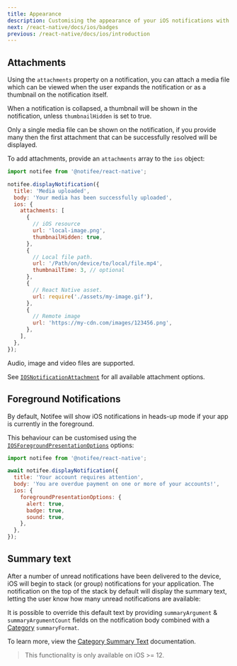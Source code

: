```yaml
---
title: Appearance
description: Customising the appearance of your iOS notifications with Notifee.
next: /react-native/docs/ios/badges
previous: /react-native/docs/ios/introduction
---
```


## Attachments

Using the `attachments` property on a notification, you can attach a media file which can be viewed when the user expands
the notification or as a thumbnail on the notification itself.

<Vimeo id="ios-attachments" caption="iOS Attachments Example" />

When a notification is collapsed, a thumbnail will be shown in the notification, unless `thumbnailHidden` is set to true.

Only a single media file can be shown on the notification, if you provide many then the first attachment that can be successfully resolved will be displayed.

To add attachments, provide an `attachments` array to the `ios` object:

```js
import notifee from '@notifee/react-native';

notifee.displayNotification({
  title: 'Media uploaded',
  body: 'Your media has been successfully uploaded',
  ios: {
    attachments: [
      {
        // iOS resource
        url: 'local-image.png',
        thumbnailHidden: true,
      },
      {
        // Local file path.
        url: '/Path/on/device/to/local/file.mp4',
        thumbnailTime: 3, // optional
      },
      {
        // React Native asset.
        url: require('./assets/my-image.gif'),
      },
      {
        // Remote image
        url: 'https://my-cdn.com/images/123456.png',
      },
    ],
  },
});
```

Audio, image and video files are supported.

See [`IOSNotificationAttachment`](/react-native/reference/iosnotificationattachment) for all available attachment options.

## Foreground Notifications

By default, Notifee will show iOS notifications in heads-up mode if your app is currently in the foreground.

This behaviour can be customised using the [`IOSForegroundPresentationOptions`](/react-native/reference/iosforegroundpresentationoptions) options:

```js
import notifee from '@notifee/react-native';

await notifee.displayNotification({
  title: 'Your account requires attention',
  body: 'You are overdue payment on one or more of your accounts!',
  ios: {
    foregroundPresentationOptions: {
      alert: true,
      badge: true,
      sound: true,
    },
  },
});
```

## Summary text

After a number of unread notifications have been delivered to the device, iOS will begin to stack (or group) notifications for your
application. The notification on the top of the stack by default will display the summary text, letting the user know how many
unread notifications are available:

<Vimeo id="ios-summary-text" caption="Default Summary Text Example" />

It is possible to override this default text by providing `summaryArgument` & `summaryArgumentCount` fields
on the notification body combined with a [Category](/react-native/docs/ios/categories) `summaryFormat`.

To learn more, view the [Category Summary Text](/react-native/docs/ios/categories#category-summary-text)
documentation.

> This functionality is only available on iOS >= 12.
